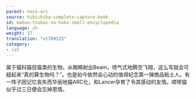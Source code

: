 ```yaml
---
parent: neco-arc
source: hibichika-complete-capture-book
id: mahou-tsukai-no-hako-small-encyclopedia
language: zh
weight: 37
translation: "vt789123"
category:
- cat
---
```


属于猫科猫目猫类的生物。从眼睛射出Beam，喷气式地腾空飞翔，这么写就会可疑起来“真的算生物吗？”。也是如今依然会心动的值得纪念第一弹商品粘土人。有一阵子因记忆丧失而华丽地猫ARC化，和Lancer孕育了令其感动的友情。顺带猫似乎过三日便会忘掉恩情。
